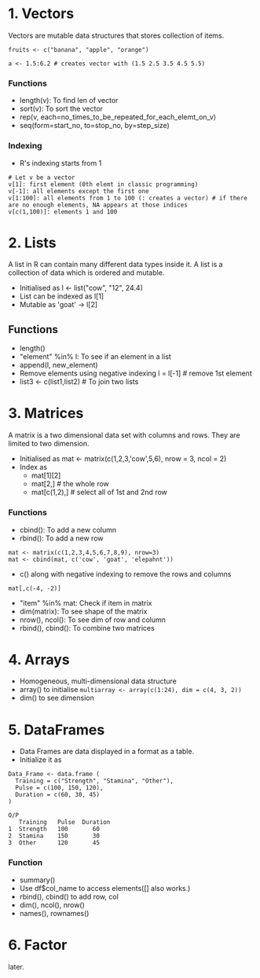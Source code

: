 # 1. Vectors
Vectors are mutable data structures that stores collection of items.
```
fruits <- c("banana", "apple", "orange")

a <- 1.5:6.2 # creates vector with (1.5 2.5 3.5 4.5 5.5)
```
### Functions
- length(v): To find len of vector
- sort(v): To sort the vector
- rep(v, each=no_times_to_be_repeated_for_each_elemt_on_v)
- seq(form=start_no, to=stop_no, by=step_size)

### Indexing
- R's indexing starts from 1
```
# Let v be a vector
v[1]: first element (0th elemt in classic programming)
v[-1]: all elements except the first one
v[1:100]: all elements from 1 to 100 (: creates a vector) # if there are no enough elements, NA appears at those indices
v[c(1,100)]: elements 1 and 100
```

# 2. Lists
A list in R can contain many different data types inside it. A list is a collection of data which is ordered and mutable.

- Initialised as l <- list("cow", "12", 24.4)
- List can be indexed as l[1]
- Mutable as 'goat' -> l[2]

## Functions
- length()
- "element" %in% l: To see if an element in a list
- append(l, new_element)
- Remove elements using negative indexing l = l[-1] # remove 1st element
- list3 <- c(list1,list2) # To join two lists


# 3. Matrices
A matrix is a two dimensional data set with columns and rows. They  are limited to two dimension.

- Initialised as mat <- matrix(c(1,2,3,'cow',5,6), nrow = 3, ncol = 2)
- Index as 
  - mat[1][2]
  - mat[2,] # the whole row
  - mat[c(1,2),] # select all of 1st and 2nd row

### Functions
- cbind(): To add a new column
- rbind(): To add a new row
```
mat <- matrix(c(1,2,3,4,5,6,7,8,9), nrow=3)
mat <- cbind(mat, c('cow', 'goat', 'elepahnt'))
```
- c() along with negative indexing to remove the rows and columns
```
mat[,c(-4, -2)]
```
- "item" %in% mat: Check if item in matrix
- dim(matrix): To see shape of the matrix
- nrow(), ncol(): To see dim of row and column
- rbind(), cbind(): To combine two matrices

# 4. Arrays
- Homogeneous, multi-dimensional data structure
- array() to initialise
```multiarray <- array(c(1:24), dim = c(4, 3, 2))```
- dim() to see dimension

# 5. DataFrames
- Data Frames are data displayed in a format as a table.
- Initialize it as
```
Data_Frame <- data.frame (
  Training = c("Strength", "Stamina", "Other"),
  Pulse = c(100, 150, 120),
  Duration = c(60, 30, 45)
)

O/P
   Training   Pulse  Duration
1  Strength   100       60
2  Stamina    150       30
3  Other      120       45
```


### Function
- summary()
- Use df$col_name to access elements([] also works.)
- rbind(), cbind() to add row, col
- dim(), ncol(), nrow()
- names(), rownames()


# 6. Factor
later.